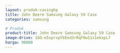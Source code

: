 ```yaml
---
layout: produk-casinghp
title: John Deere Samsung Galaxy S9 Case
categories: samsung

# Produk
product-title: John Deere Samsung Galaxy S9 Case
image-drive: 1GG-e5xprxpYbEed3rRqF0w11s1ekxpL7
harga: 90000
---
```

